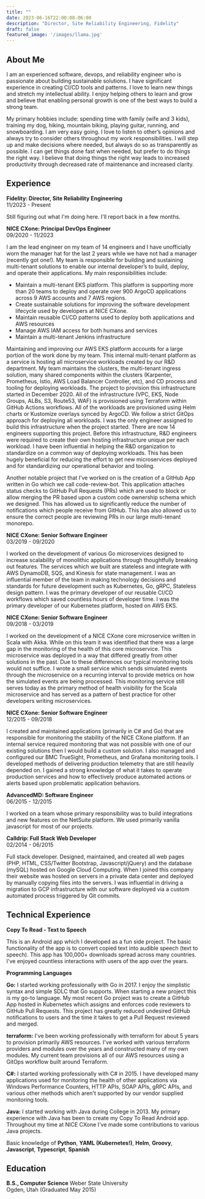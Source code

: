 ```yaml
---
title: ""
date: 2023-06-16T22:00:08-06:00
description: "Director, Site Reliability Engineering, Fidelity"
draft: false
featured_image: '/images/llama.jpg'
---
```


About Me
----------

I am an experienced software, devops, and reliability engineer who is passionate about building sustainable solutions. I have significant experience in creating CI/CD tools and patterns. I love to learn new things and stretch my intellectual ability. I enjoy helping others to learn and grow and believe that enabling personal growth is one of the best ways to build a strong team. 

My primary hobbies include: spending time with family (wife and 3 kids), training my dog, hiking, mountain biking, playing guitar, running, and snowboarding. I am very easy going. I love to listen to other’s opinions and always try to consider others throughout my work responsibilities. I will step up and make decisions where needed, but always do so as transparently as possible. I can get things done fast when needed, but prefer to do things the right way. I believe that doing things the right way leads to increased productivity through decreased rate of maintenance and increased clarity.

Experience
----------

**Fidelity: Director, Site Reliability Engineering**  \
11/2023 - Present

Still figuring out what I'm doing here. I'll report back in a few months.

**NICE CXone: Principal DevOps Engineer**  \
09/2020 - 11/2023

I am the lead engineer on my team of 14 engineers and I have unofficially worn the manager hat for the last 2 years while we have not had a manager (recently got one!). My team is responsible for building and sustaining multi-tenant solutions to enable our internal developer’s to build, deploy, and operate their applications. My main responsibilities include:

* Maintain a multi-tenant EKS platform. This platform is supporting more than 20 teams to deploy and operate over 900 ArgoCD applications across 9 AWS accounts and 7 AWS regions.
* Create sustainable solutions for improving the software development lifecycle used by developers at NICE CXone.
* Maintain reusable CI/CD patterns used to deploy both applications and AWS resources
* Manage AWS IAM access for both humans and services
* Maintain a multi-tenant Jenkins infrastructure

Maintaining and improving our AWS EKS platform accounts for a large portion of the work done by my team. This internal multi-tenant platform as a service is hosting all microservice workloads created by our R&D department. My team maintains the clusters, the multi-tenant ingress solution, many shared components within the clusters (Karpenter, Prometheus, Istio, AWS Load Balancer Controller, etc), and CD process and tooling for deploying workloads. The project to provision this infrastructure started in December 2020. All of the infrastructure (VPC, EKS, Node Groups, ALBs, S3, Route53, WAF) is provisioned using Terraform within GitHub Actions workflows. All of the workloads are provisioned using Helm charts or Kustomize overlays synced by ArgoCD. We follow a strict GitOps approach for deploying all workloads. I was the only engineer assigned to build this infrastructure when the project started. There are now 14 engineers supporting this project. Before this infrastructure, R&D engineers were required to create their own hosting infrastructure unique per each workload. I have been influential in helping the R&D organization to standardize on a common way of deploying workloads. This has been hugely beneficial for reducing the effort to get new microservices deployed and for standardizing our operational behavior and tooling.

Another notable project that I’ve worked on is the creation of a GitHub App written in Go which we call code-review-bot. This application attaches status checks to GitHub Pull Requests (PRs) which are used to block or allow merging the PR based upon a custom code ownership schema which we designed. This has allowed us to significantly reduce the number of notifications which people receive from GitHub. This has also allowed us to ensure the correct people are reviewing PRs in our large multi-tenant monorepo.

**NICE CXone: Senior Software Engineer**  \
03/2019 - 09/2020

I worked on the development of various Go microservices designed to increase scalability of monolithic
applications through thoughtfully breaking out features. The services which we built are stateless and
integrate with AWS DynamoDB, SQS, and Kinesis for state management. I was an influential member of the
team in making technology decisions and standards for future development such as Kubernetes, Go, gRPC,
Stateless design pattern. I was the primary developer of our reusable CI/CD workflows which saved countless
hours of developer time. I was the primary developer of our Kubernetes platform, hosted on AWS EKS.

**NICE CXone: Senior Software Engineer**  \
09/2018 - 03/2019

I worked on the development of a NICE CXone core microservice written in Scala with Akka. While on this
team it was identified that there was a large gap in the monitoring of the health of this core microservice.
This microservice was deployed in a way that differed greatly from other solutions in the past. Due to these
differences our typical monitoring tools would not suffice. I wrote a small service which sends simulated
events through the microservice on a recurring interval to provide metrics on how the simulated events are
being processed. This monitoring service still serves today as the primary method of health visibility for
the Scala microservice and has served as a pattern of best practice for other developers writing microservices.

**NICE CXone: Senior Software Engineer**  \
12/2015 - 09/2018

I created and maintained applications (primarily in C# and Go) that are responsible for monitoring the stability
of the NICE CXone platform. If an internal service required monitoring that was not possible with one of our
existing solutions then I would build a custom solution. I also managed and configured our BMC TrueSight, Prometheus,
and Grafana monitoring tools. I developed methods of delivering production telemetry that are still heavily depended
on. I gained a strong knowledge of what it takes to operate production services and how to effectively produce
automated actions or alerts based upon problematic application behaviors.


**AdvancedMD: Software Engineer**  \
06/2015 - 12/2015

I worked on a team whose primary responsibility was to build integrations and new features on the NetSuite platform.
We used primarily vanilla javascript for most of our projects.

**Calldrip: Full Stack Web Developer**  \
02/2014 - 06/2015

Full stack developer. Designed, maintained, and created all web pages (PHP, HTML, CSS/Twitter Bootstrap,
Javascript/jQuery) and the database (mySQL) hosted on Google Cloud Computing. When I joined this company
their website was hosted on servers in a private data center and deployed by manually copying files into
the servers. I was influential in driving a migration to GCP infrastructure with our software deployed
via a custom automated process triggered by Git commits.

Technical Experience
--------------------

**Copy To Read - Text to Speech**

This is an Android app which I developed as a fun side project. The basic functionality of the app is to convert
copied text into audible speech (text to speech). This app has 100,000+ downloads spread across many countries.
I've enjoyed countless interactions with users of the app over the years.

**Programming Languages**

**Go:** I started working professionally with Go in 2017. I enjoy the simplistic syntax and simple SDLC that Go
supports. When starting a new project this is my go-to language. My most recent Go project was to create a GitHub App
hosted in Kubernetes which assigns and enforces code reviewers to GitHub Pull Requests. This project has greatly reduced
undesired GitHub notifications to users and the time it takes to get a Pull Request reviewed and merged.

**terraform:** I've been working professionally with terraform for about 5 years to provision primarily AWS resources.
I've worked with various terraform providers and modules over the years and constructed many of my own modules. My current
team provisions all of our AWS resources using a GitOps workflow built around Terraform.

**C#:** I started working professionally with C# in 2015. I have developed many applications used for monitoring the
health of other applications via Windows Performance Counters, HTTP APIs, SOAP APIs, gRPC APIs, and various other methods
which aren't supported by our vendor supplied monitoring tools.

**Java:** I started working with Java during College in 2013. My primary experience with Java has been to create my
Copy To Read Android app. Throughout my time at NICE CXone I've made some contributions to various Java projects.

Basic knowledge of **Python**, **YAML (Kubernetes!)**, **Helm**, **Groovy**, **Javascript**, **Typescript**, **Spanish**

Education
---------

**B.S., Computer Science** Weber State University  \
Ogden, Utah (Graduated May 2015)
